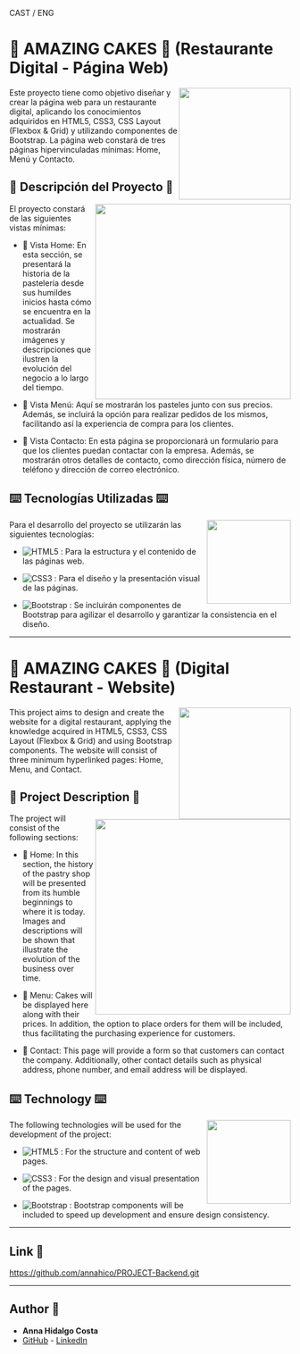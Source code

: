 CAST / ENG

# 🍰 AMAZING CAKES 🍰  (Restaurante Digital - Página Web)

<img align="right" src="https://i.pinimg.com/originals/10/fc/80/10fc802fd9265606a38d7f6404f8616f.gif" width="200" />

Este proyecto tiene como objetivo diseñar y crear la página web para un restaurante digital, aplicando los conocimientos adquiridos en HTML5, CSS3, CSS Layout (Flexbox & Grid) y utilizando componentes de Bootstrap. La página web constará de tres páginas hipervinculadas mínimas: Home, Menú y Contacto.

## 📑 Descripción del Proyecto 📑

<img align="right" src="https://i.pinimg.com/originals/21/11/61/21116158daaeb1459b4ec0758505e1ad.gif" width="350" />

El proyecto constará de las siguientes vistas mínimas:

- 🏡 Vista Home: En esta sección, se presentará la historia de la pastelería desde sus humildes inicios hasta cómo se encuentra en la actualidad. Se mostrarán imágenes y descripciones que ilustren la evolución del negocio a lo largo del tiempo.

- 🧁 Vista Menú: Aquí se mostrarán los pasteles junto con sus precios. Además, se incluirá la opción para realizar pedidos de los mismos, facilitando así la experiencia de compra para los clientes.

- 📧 Vista Contacto: En esta página se proporcionará un formulario para que los clientes puedan contactar con la empresa. Además, se mostrarán otros detalles de contacto, como dirección física, número de teléfono y dirección de correo electrónico.

## ⌨️ Tecnologías Utilizadas ⌨️

<img align="right" src="https://media2.giphy.com/media/bGgsc5mWoryfgKBx1u/200w.gif?cid=6c09b952pyhf3ubrmaz4jwnhwbwfp9q5asjg2ygyly6b6uk4&ep=v1_gifs_search&rid=200w.gif&ct=g" width="150" />

Para el desarrollo del proyecto se utilizarán las siguientes tecnologías:

- ![HTML5](https://img.shields.io/badge/html5-%23E34F26.svg?style=for-the-badge&logo=html5&logoColor=white) : Para la estructura y el contenido de las páginas web.
  
- ![CSS3](https://img.shields.io/badge/css3-%231572B6.svg?style=for-the-badge&logo=css3&logoColor=white) : Para el diseño y la presentación visual de las páginas.

- ![Bootstrap](https://img.shields.io/badge/bootstrap-%238511FA.svg?style=for-the-badge&logo=bootstrap&logoColor=white) : Se incluirán componentes de Bootstrap para agilizar el desarrollo y garantizar la consistencia en el diseño.


-------------------------------------------------------------------------------------------------------------------------------------------------------------------------------------------------------------

# 🍰 AMAZING CAKES 🍰  (Digital Restaurant - Website)

<img align="right" src="https://i.pinimg.com/originals/10/fc/80/10fc802fd9265606a38d7f6404f8616f.gif" width="200" />

This project aims to design and create the website for a digital restaurant, applying the knowledge acquired in HTML5, CSS3, CSS Layout (Flexbox & Grid) and using Bootstrap components. The website will consist of three minimum hyperlinked pages: Home, Menu, and Contact.

## 📑 Project Description 📑

<img align="right" src="https://i.pinimg.com/originals/21/11/61/21116158daaeb1459b4ec0758505e1ad.gif" width="350" />

The project will consist of the following sections:

- 🏡 Home: In this section, the history of the pastry shop will be presented from its humble beginnings to where it is today. Images and descriptions will be shown that illustrate the evolution of the business over time.

- 🧁 Menu: Cakes will be displayed here along with their prices. In addition, the option to place orders for them will be included, thus facilitating the purchasing experience for customers.

- 📧 Contact: This page will provide a form so that customers can contact the company. Additionally, other contact details such as physical address, phone number, and email address will be displayed.

## ⌨️ Technology ⌨️

<img align="right" src="https://media2.giphy.com/media/bGgsc5mWoryfgKBx1u/200w.gif?cid=6c09b952pyhf3ubrmaz4jwnhwbwfp9q5asjg2ygyly6b6uk4&ep=v1_gifs_search&rid=200w.gif&ct=g" width="150" />

The following technologies will be used for the development of the project:

- ![HTML5](https://img.shields.io/badge/html5-%23E34F26.svg?style=for-the-badge&logo=html5&logoColor=white)  : For the structure and content of web pages.

- ![CSS3](https://img.shields.io/badge/css3-%231572B6.svg?style=for-the-badge&logo=css3&logoColor=white) : For the design and visual presentation of the pages.

- ![Bootstrap](https://img.shields.io/badge/bootstrap-%238511FA.svg?style=for-the-badge&logo=bootstrap&logoColor=white) : Bootstrap components will be included to speed up development and ensure design consistency.

***

## Link :dart:

https://github.com/annahico/PROJECT-Backend.git

***
## Author :wave:

- **Anna Hidalgo Costa**
- [GitHub](https://github.com/annahico) - [LinkedIn](https://www.linkedin.com/in/annahico/)

